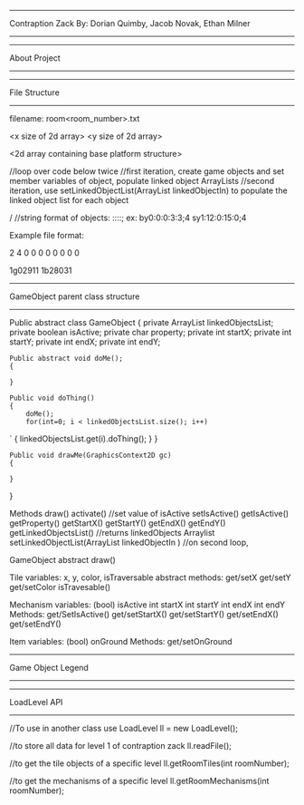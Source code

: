 **********************************************************************************************************************************
Contraption Zack 
By: Dorian Quimby, Jacob Novak, Ethan Milner
**********************************************************************************************************************************



**********************************************************************************************************************************
About Project
**********************************************************************************************************************************



**********************************************************************************************************************************
File Structure
**********************************************************************************************************************************
filename: room<room_number>.txt

<x size of 2d array> <y size of 2d array>

<2d array containing base platform structure>

//loop over code below twice
//first iteration, create game objects and set member variables of object, populate linked object ArrayLists
//second iteration, use setLinkedObjectList(ArrayList linkedObjectIn) to populate the linked object list for each object

/
<array list of game objects>
//string format of objects: <object><property><activated>:<startx>:<starty>:<endx>:<endy>;<linkedObjectListCode>
ex: by0:0:0:3:3;4 sy1:12:0:15:0;4



Example file format:

2 4
0 0 0 0
0 0 0 0

1g02911 1b28031


**********************************************************************************************************************************
GameObject parent class structure
**********************************************************************************************************************************
Public abstract class GameObject
{
    private ArrayList<GameObject> linkedObjectsList;
    private boolean isActive;
    private char property;
    private int startX;
    private int startY;
    private int endX;
    private int endY;

    

    Public abstract void doMe();
    {

    }

    Public void doThing()
    {
	    doMe();
	    for(int=0; i < linkedObjectsList.size(); i++)
`	    {
			linkedObjectsList.get(i).doThing();
		}
	}

	Public void drawMe(GraphicsContext2D gc)
	{

	}
}



Methods
draw()
activate()	//set value of isActive
setIsActive()
getIsActive()
getProperty()
getStartX()
getStartY()
getEndX()
getEndY()
getLinkedObjectsList()	//returns linkedObjects Arraylist
setLinkedObjectList(ArrayList linkedObjectIn	)	//on second loop, 

GameObject
    abstract draw()

Tile
    variables: x, y, color, isTraversable
    abstract methods:
        get/setX
        get/setY
        get/setColor
        isTravesable()

Mechanism
    variables:
        (bool) isActive
        int startX
        int startY
        int endX
        int endY
    Methods:
        get/SetIsActive()
        get/setStartX()
        get/setStartY()
        get/setEndX()
        get/setEndY()
	
Item
    variables:
        (bool) onGround
    Methods:
        get/setOnGround





**********************************************************************************************************************************
Game Object Legend
**********************************************************************************************************************************




**********************************************************************************************************************************
LoadLevel API
**********************************************************************************************************************************
//To use in another class use
LoadLevel ll = new LoadLevel();

//to store all data for level 1 of contraption zack
ll.readFile();

//to get the tile objects of a specific level
ll.getRoomTiles(int roomNumber);

//to get the mechanisms of a specific level
ll.getRoomMechanisms(int roomNumber);
